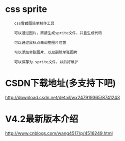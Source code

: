 ﻿# css sprite

        css雪碧图简单制作工具

        可以通过图片，直接生成sprite文件，并且生成代码

        可以通过鼠标点击调整图片位置

		可以添加单张图片，以及删除单张图片

		可以保存为.sprite文件，以后好维护

# CSDN下载地址(多支持下吧)

http://download.csdn.net/detail/wx247919365/8741243

# V4.2最新版本介绍

http://www.cnblogs.com/wang4517/p/4516249.html
